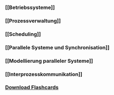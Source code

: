 ### [[Betriebssysteme]]

### [[Prozessverwaltung]]
### [[Scheduling]]
### [[Parallele Systeme und Synchronisation]]
### [[Modellierung paralleler Systeme]]
### [[Interprozesskommunikation]]
### <a href ="./GBS.apkg" download>Download Flashcards</a>